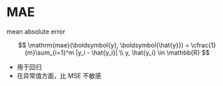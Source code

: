 # MAE

mean absolute error

$$
\mathrm{mae}(\boldsymbol{y}, \boldsymbol{\hat{y}}) = \cfrac{1}{m}\sum_{i=1}^m |y_i - \hat{y_i}| \\
y, \hat{y_i} \in \mathbb{R}
$$

- 用于回归
- 在异常值方面，比 MSE 不敏感
